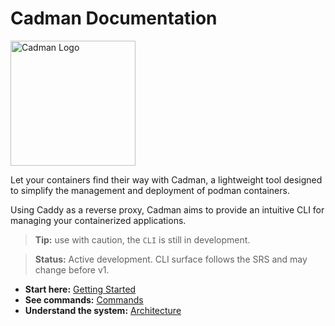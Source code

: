 # Cadman Documentation

<img src="https://media0.giphy.com/media/v1.Y2lkPTc5MGI3NjExYzgyN3ZvZG96NzF5NmthbXhybmJlZHp3czV2d3Rnd25tdG1nMm9sMiZlcD12MV9pbnRlcm5hbF9naWZfYnlfaWQmY3Q9Zw/jBGTKzZPffoZ2/giphy.gif" alt="Cadman Logo" width="200"/>

Let your containers find their way with Cadman, a lightweight tool designed to simplify the management and deployment of podman containers. 

Using Caddy as a reverse proxy, Cadman aims to provide an intuitive CLI for managing your containerized applications.

> **Tip:** use with caution, the `CLI` is still in development.

> **Status:** Active development. CLI surface follows the SRS and may change before v1.

- **Start here:** [Getting Started](getting-started.md)
- **See commands:** [Commands](commands/index.md)
- **Understand the system:** [Architecture](architecture/index.md)
